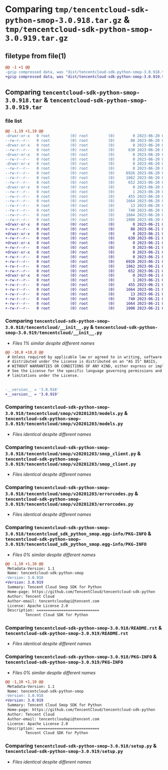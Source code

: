 # Comparing `tmp/tencentcloud-sdk-python-smop-3.0.918.tar.gz` & `tmp/tencentcloud-sdk-python-smop-3.0.919.tar.gz`

## filetype from file(1)

```diff
@@ -1 +1 @@
-gzip compressed data, was "dist/tencentcloud-sdk-python-smop-3.0.918.tar", last modified: Tue Jun 20 02:46:57 2023, max compression
+gzip compressed data, was "dist/tencentcloud-sdk-python-smop-3.0.919.tar", last modified: Wed Jun 21 00:34:55 2023, max compression
```

## Comparing `tencentcloud-sdk-python-smop-3.0.918.tar` & `tencentcloud-sdk-python-smop-3.0.919.tar`

### file list

```diff
@@ -1,19 +1,19 @@
-drwxr-xr-x   0 root         (0) root         (0)        0 2023-06-20 02:46:57.000000 tencentcloud-sdk-python-smop-3.0.918/
--rw-r--r--   0 root         (0) root         (0)       88 2023-06-20 02:46:57.000000 tencentcloud-sdk-python-smop-3.0.918/setup.cfg
-drwxr-xr-x   0 root         (0) root         (0)        0 2023-06-20 02:46:57.000000 tencentcloud-sdk-python-smop-3.0.918/tencentcloud/
--rw-r--r--   0 root         (0) root         (0)      630 2023-06-20 02:46:57.000000 tencentcloud-sdk-python-smop-3.0.918/tencentcloud/__init__.py
-drwxr-xr-x   0 root         (0) root         (0)        0 2023-06-20 02:46:57.000000 tencentcloud-sdk-python-smop-3.0.918/tencentcloud/smop/
--rw-r--r--   0 root         (0) root         (0)        0 2023-06-20 02:46:57.000000 tencentcloud-sdk-python-smop-3.0.918/tencentcloud/smop/__init__.py
-drwxr-xr-x   0 root         (0) root         (0)        0 2023-06-20 02:46:57.000000 tencentcloud-sdk-python-smop-3.0.918/tencentcloud/smop/v20201203/
--rw-r--r--   0 root         (0) root         (0)        0 2023-06-20 02:46:57.000000 tencentcloud-sdk-python-smop-3.0.918/tencentcloud/smop/v20201203/__init__.py
--rw-r--r--   0 root         (0) root         (0)     6926 2023-06-20 02:46:57.000000 tencentcloud-sdk-python-smop-3.0.918/tencentcloud/smop/v20201203/models.py
--rw-r--r--   0 root         (0) root         (0)     1862 2023-06-20 02:46:57.000000 tencentcloud-sdk-python-smop-3.0.918/tencentcloud/smop/v20201203/smop_client.py
--rw-r--r--   0 root         (0) root         (0)      652 2023-06-20 02:46:57.000000 tencentcloud-sdk-python-smop-3.0.918/tencentcloud/smop/v20201203/errorcodes.py
-drwxr-xr-x   0 root         (0) root         (0)        0 2023-06-20 02:46:57.000000 tencentcloud-sdk-python-smop-3.0.918/tencentcloud_sdk_python_smop.egg-info/
--rw-r--r--   0 root         (0) root         (0)        1 2023-06-20 02:46:57.000000 tencentcloud-sdk-python-smop-3.0.918/tencentcloud_sdk_python_smop.egg-info/dependency_links.txt
--rw-r--r--   0 root         (0) root         (0)      455 2023-06-20 02:46:57.000000 tencentcloud-sdk-python-smop-3.0.918/tencentcloud_sdk_python_smop.egg-info/SOURCES.txt
--rw-r--r--   0 root         (0) root         (0)     1664 2023-06-20 02:46:57.000000 tencentcloud-sdk-python-smop-3.0.918/tencentcloud_sdk_python_smop.egg-info/PKG-INFO
--rw-r--r--   0 root         (0) root         (0)       13 2023-06-20 02:46:57.000000 tencentcloud-sdk-python-smop-3.0.918/tencentcloud_sdk_python_smop.egg-info/top_level.txt
--rw-r--r--   0 root         (0) root         (0)      740 2023-06-20 02:46:57.000000 tencentcloud-sdk-python-smop-3.0.918/README.rst
--rw-r--r--   0 root         (0) root         (0)     1664 2023-06-20 02:46:57.000000 tencentcloud-sdk-python-smop-3.0.918/PKG-INFO
--rw-r--r--   0 root         (0) root         (0)     1008 2023-06-20 02:46:57.000000 tencentcloud-sdk-python-smop-3.0.918/setup.py
+drwxr-xr-x   0 root         (0) root         (0)        0 2023-06-21 00:34:55.000000 tencentcloud-sdk-python-smop-3.0.919/
+-rw-r--r--   0 root         (0) root         (0)       88 2023-06-21 00:34:55.000000 tencentcloud-sdk-python-smop-3.0.919/setup.cfg
+drwxr-xr-x   0 root         (0) root         (0)        0 2023-06-21 00:34:55.000000 tencentcloud-sdk-python-smop-3.0.919/tencentcloud/
+-rw-r--r--   0 root         (0) root         (0)      630 2023-06-21 00:34:55.000000 tencentcloud-sdk-python-smop-3.0.919/tencentcloud/__init__.py
+drwxr-xr-x   0 root         (0) root         (0)        0 2023-06-21 00:34:55.000000 tencentcloud-sdk-python-smop-3.0.919/tencentcloud/smop/
+-rw-r--r--   0 root         (0) root         (0)        0 2023-06-21 00:34:55.000000 tencentcloud-sdk-python-smop-3.0.919/tencentcloud/smop/__init__.py
+drwxr-xr-x   0 root         (0) root         (0)        0 2023-06-21 00:34:55.000000 tencentcloud-sdk-python-smop-3.0.919/tencentcloud/smop/v20201203/
+-rw-r--r--   0 root         (0) root         (0)        0 2023-06-21 00:34:55.000000 tencentcloud-sdk-python-smop-3.0.919/tencentcloud/smop/v20201203/__init__.py
+-rw-r--r--   0 root         (0) root         (0)     6926 2023-06-21 00:34:55.000000 tencentcloud-sdk-python-smop-3.0.919/tencentcloud/smop/v20201203/models.py
+-rw-r--r--   0 root         (0) root         (0)     1862 2023-06-21 00:34:55.000000 tencentcloud-sdk-python-smop-3.0.919/tencentcloud/smop/v20201203/smop_client.py
+-rw-r--r--   0 root         (0) root         (0)      652 2023-06-21 00:34:55.000000 tencentcloud-sdk-python-smop-3.0.919/tencentcloud/smop/v20201203/errorcodes.py
+drwxr-xr-x   0 root         (0) root         (0)        0 2023-06-21 00:34:55.000000 tencentcloud-sdk-python-smop-3.0.919/tencentcloud_sdk_python_smop.egg-info/
+-rw-r--r--   0 root         (0) root         (0)        1 2023-06-21 00:34:55.000000 tencentcloud-sdk-python-smop-3.0.919/tencentcloud_sdk_python_smop.egg-info/dependency_links.txt
+-rw-r--r--   0 root         (0) root         (0)      455 2023-06-21 00:34:55.000000 tencentcloud-sdk-python-smop-3.0.919/tencentcloud_sdk_python_smop.egg-info/SOURCES.txt
+-rw-r--r--   0 root         (0) root         (0)     1664 2023-06-21 00:34:55.000000 tencentcloud-sdk-python-smop-3.0.919/tencentcloud_sdk_python_smop.egg-info/PKG-INFO
+-rw-r--r--   0 root         (0) root         (0)       13 2023-06-21 00:34:55.000000 tencentcloud-sdk-python-smop-3.0.919/tencentcloud_sdk_python_smop.egg-info/top_level.txt
+-rw-r--r--   0 root         (0) root         (0)      740 2023-06-21 00:34:55.000000 tencentcloud-sdk-python-smop-3.0.919/README.rst
+-rw-r--r--   0 root         (0) root         (0)     1664 2023-06-21 00:34:55.000000 tencentcloud-sdk-python-smop-3.0.919/PKG-INFO
+-rw-r--r--   0 root         (0) root         (0)     1008 2023-06-21 00:34:55.000000 tencentcloud-sdk-python-smop-3.0.919/setup.py
```

### Comparing `tencentcloud-sdk-python-smop-3.0.918/tencentcloud/__init__.py` & `tencentcloud-sdk-python-smop-3.0.919/tencentcloud/__init__.py`

 * *Files 1% similar despite different names*

```diff
@@ -10,8 +10,8 @@
 # Unless required by applicable law or agreed to in writing, software
 # distributed under the License is distributed on an "AS IS" BASIS,
 # WITHOUT WARRANTIES OR CONDITIONS OF ANY KIND, either express or implied.
 # See the License for the specific language governing permissions and
 # limitations under the License.
 
 
-__version__ = '3.0.918'
+__version__ = '3.0.919'
```

### Comparing `tencentcloud-sdk-python-smop-3.0.918/tencentcloud/smop/v20201203/models.py` & `tencentcloud-sdk-python-smop-3.0.919/tencentcloud/smop/v20201203/models.py`

 * *Files identical despite different names*

### Comparing `tencentcloud-sdk-python-smop-3.0.918/tencentcloud/smop/v20201203/smop_client.py` & `tencentcloud-sdk-python-smop-3.0.919/tencentcloud/smop/v20201203/smop_client.py`

 * *Files identical despite different names*

### Comparing `tencentcloud-sdk-python-smop-3.0.918/tencentcloud/smop/v20201203/errorcodes.py` & `tencentcloud-sdk-python-smop-3.0.919/tencentcloud/smop/v20201203/errorcodes.py`

 * *Files identical despite different names*

### Comparing `tencentcloud-sdk-python-smop-3.0.918/tencentcloud_sdk_python_smop.egg-info/PKG-INFO` & `tencentcloud-sdk-python-smop-3.0.919/tencentcloud_sdk_python_smop.egg-info/PKG-INFO`

 * *Files 0% similar despite different names*

```diff
@@ -1,10 +1,10 @@
 Metadata-Version: 1.1
 Name: tencentcloud-sdk-python-smop
-Version: 3.0.918
+Version: 3.0.919
 Summary: Tencent Cloud Smop SDK for Python
 Home-page: https://github.com/TencentCloud/tencentcloud-sdk-python
 Author: Tencent Cloud
 Author-email: tencentcloudapi@tencent.com
 License: Apache License 2.0
 Description: ============================
         Tencent Cloud SDK for Python
```

### Comparing `tencentcloud-sdk-python-smop-3.0.918/README.rst` & `tencentcloud-sdk-python-smop-3.0.919/README.rst`

 * *Files identical despite different names*

### Comparing `tencentcloud-sdk-python-smop-3.0.918/PKG-INFO` & `tencentcloud-sdk-python-smop-3.0.919/PKG-INFO`

 * *Files 0% similar despite different names*

```diff
@@ -1,10 +1,10 @@
 Metadata-Version: 1.1
 Name: tencentcloud-sdk-python-smop
-Version: 3.0.918
+Version: 3.0.919
 Summary: Tencent Cloud Smop SDK for Python
 Home-page: https://github.com/TencentCloud/tencentcloud-sdk-python
 Author: Tencent Cloud
 Author-email: tencentcloudapi@tencent.com
 License: Apache License 2.0
 Description: ============================
         Tencent Cloud SDK for Python
```

### Comparing `tencentcloud-sdk-python-smop-3.0.918/setup.py` & `tencentcloud-sdk-python-smop-3.0.919/setup.py`

 * *Files identical despite different names*

